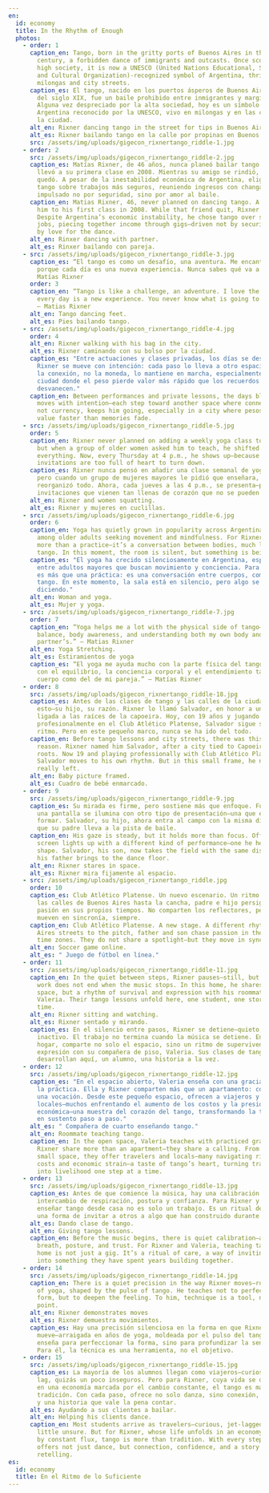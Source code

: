 ```yaml
---
en:
  id: economy
  title: In the Rhythm of Enough
  photos:
    - order: 1
      caption_en: Tango, born in the gritty ports of Buenos Aires in the late 19th
        century, a forbidden dance of immigrants and outcasts. Once scorned by
        high society, it is now a UNESCO (United Nations Educational, Scientific
        and Cultural Organization)-recognized symbol of Argentina, thriving in
        milongas and city streets.
      caption_es: El tango, nacido en los puertos ásperos de Buenos Aires a finales
        del siglo XIX, fue un baile prohibido entre inmigrantes y marginados.
        Alguna vez despreciado por la alta sociedad, hoy es un símbolo de
        Argentina reconocido por la UNESCO, vivo en milongas y en las calles de
        la ciudad.
      alt_en: Rixner dancing tango in the street for tips in Buenos Aires.
      alt_es: Rixner bailando tango en la calle por propinas en Buenos Aires.
      src: /assets/img/uploads/gigecon_rixnertango_riddle-1.jpg
    - order: 2
      src: /assets/img/uploads/gigecon_rixnertango_riddle-2.jpg
      caption_es: Matías Rixner, de 46 años, nunca planeó bailar tango. Un amigo lo
        llevó a su primera clase en 2008. Mientras su amigo se rindió, Rixner se
        quedó. A pesar de la inestabilidad económica de Argentina, eligió el
        tango sobre trabajos más seguros, reuniendo ingresos con changas,
        impulsado no por seguridad, sino por amor al baile.
      caption_en: Matias Rixner, 46, never planned on dancing tango. A friend brought
        him to his first class in 2008. While that friend quit, Rixner stayed.
        Despite Argentina’s economic instability, he chose tango over safer
        jobs, piecing together income through gigs—driven not by security, but
        by love for the dance.
      alt_en: Rinxer dancing with partner.
      alt_es: Rinxer bailando con pareja.
    - src: /assets/img/uploads/gigecon_rixnertango_riddle-3.jpg
      caption_es: “El tango es como un desafío, una aventura. Me encanta la calle
        porque cada día es una nueva experiencia. Nunca sabes qué va a pasar.” —
        Matías Rixner
      order: 3
      caption_en: “Tango is like a challenge, an adventure. I love the street because
        every day is a new experience. You never know what is going to happen.”
        — Matias Rixner
      alt_en: Tango dancing feet.
      alt_es: Pies bailando tango.
    - src: /assets/img/uploads/gigecon_rixnertango_riddle-4.jpg
      order: 4
      alt_en: Rixner walking with his bag in the city.
      alt_es: Rixner caminando con su bolso por la ciudad.
      caption_es: "Entre actuaciones y clases privadas, los días se desdibujan. Pero
        Rixner se mueve con intención: cada paso lo lleva a otro espacio donde
        la conexión, no la moneda, lo mantiene en marcha, especialmente en una
        ciudad donde el peso pierde valor más rápido que los recuerdos se
        desvanecen."
      caption_en: Between performances and private lessons, the days blur. But Rixner
        moves with intention—each step toward another space where connection,
        not currency, keeps him going, especially in a city where pesos lose
        value faster than memories fade.
    - src: /assets/img/uploads/gigecon_rixnertango_riddle-5.jpg
      order: 5
      caption_en: Rixner never planned on adding a weekly yoga class to his schedule,
        but when a group of older women asked him to teach, he shifted
        everything. Now, every Thursday at 4 p.m., he shows up—because some
        invitations are too full of heart to turn down.
      caption_es: Rixner nunca pensó en añadir una clase semanal de yoga a su horario,
        pero cuando un grupo de mujeres mayores le pidió que enseñara,
        reorganizó todo. Ahora, cada jueves a las 4 p.m., se presenta—porque hay
        invitaciones que vienen tan llenas de corazón que no se pueden rechazar.
      alt_en: Rixner and women squatting.
      alt_es: Rixner y mujeres en cuclillas.
    - src: /assets/img/uploads/gigecon_rixnertango_riddle-6.jpg
      order: 6
      caption_en: Yoga has quietly grown in popularity across Argentina, especially
        among older adults seeking movement and mindfulness. For Rixner, it is
        more than a practice—it’s a conversation between bodies, much like
        tango. In this moment, the room is silent, but something is being said.
      caption_es: "El yoga ha crecido silenciosamente en Argentina, especialmente
        entre adultos mayores que buscan movimiento y conciencia. Para Rixner,
        es más que una práctica: es una conversación entre cuerpos, como el
        tango. En este momento, la sala está en silencio, pero algo se está
        diciendo."
      alt_en: Woman and yoga.
      alt_es: Mujer y yoga.
    - src: /assets/img/uploads/gigecon_rixnertango_riddle-7.jpg
      order: 7
      caption_en: “Yoga helps me a lot with the physical side of tango—especially
        balance, body awareness, and understanding both my own body and my
        partner’s.” — Matias Rixner
      alt_en: Yoga Stretching.
      alt_es: Estiramientos de yoga
      caption_es: “El yoga me ayuda mucho con la parte física del tango—especialmente
        con el equilibrio, la conciencia corporal y el entendimiento tanto de mi
        cuerpo como del de mi pareja.” — Matías Rixner
    - order: 8
      src: /assets/img/uploads/gigecon_rixnertango_riddle-18.jpg
      caption_es: Antes de las clases de tango y las calles de la ciudad, estaba
        esto—su hijo, su razón. Rixner lo llamó Salvador, en honor a una ciudad
        ligada a las raíces de la capoeira. Hoy, con 19 años y jugando
        profesionalmente en el Club Atlético Platense, Salvador sigue su propio
        ritmo. Pero en este pequeño marco, nunca se ha ido del todo.
      caption_en: Before tango lessons and city streets, there was this—his son, his
        reason. Rixner named him Salvador, after a city tied to Capoeira’s
        roots. Now 19 and playing professionally with Club Atlético Platense,
        Salvador moves to his own rhythm. But in this small frame, he never
        really left.
      alt_en: Baby picture framed.
      alt_es: Cuadro de bebé enmarcado.
    - order: 9
      src: /assets/img/uploads/gigecon_rixnertango_riddle-9.jpg
      caption_es: Su mirada es firme, pero sostiene más que enfoque. Fuera de cuadro,
        una pantalla se ilumina con otro tipo de presentación—una que él ayudó a
        formar. Salvador, su hijo, ahora entra al campo con la misma disciplina
        que su padre lleva a la pista de baile.
      caption_en: His gaze is steady, but it holds more than focus. Off-frame, a
        screen lights up with a different kind of performance—one he helped
        shape. Salvador, his son, now takes the field with the same discipline
        his father brings to the dance floor.
      alt_en: Rixner stares in space.
      alt_es: Rixner mira fijamente al espacio.
    - src: /assets/img/uploads/gigecon_rixnertango_riddle.jpg
      order: 10
      caption_es: Club Atlético Platense. Un nuevo escenario. Un ritmo distinto. Desde
        las calles de Buenos Aires hasta la cancha, padre e hijo persiguen la
        pasión en sus propios tiempos. No comparten los reflectores, pero se
        mueven en sincronía, siempre.
      caption_en: Club Atlético Platense. A new stage. A different rhythm. From Buenos
        Aires streets to the pitch, father and son chase passion in their own
        time zones. They do not share a spotlight—but they move in sync, always.
      alt_en: Soccer game online.
      alt_es: " Juego de fútbol en línea."
    - order: 11
      src: /assets/img/uploads/gigecon_rixnertango_riddle-11.jpg
      caption_en: In the quiet between steps, Rixner pauses—still, but never idle. The
        work does not end when the music stops. In this home, he shares not just
        space, but a rhythm of survival and expression with his roommate
        Valeria. Their tango lessons unfold here, one student, one story at a
        time.
      alt_en: Rixner sitting and watching.
      alt_es: Rixner sentado y mirando.
      caption_es: En el silencio entre pasos, Rixner se detiene—quieto, pero nunca
        inactivo. El trabajo no termina cuando la música se detiene. En este
        hogar, comparte no solo el espacio, sino un ritmo de supervivencia y
        expresión con su compañera de piso, Valeria. Sus clases de tango se
        desarrollan aquí, un alumno, una historia a la vez.
    - order: 12
      src: /assets/img/uploads/gigecon_rixnertango_riddle-12.jpg
      caption_es: "En el espacio abierto, Valeria enseña con una gracia cultivada por
        la práctica. Ella y Rixner comparten más que un apartamento: comparten
        una vocación. Desde este pequeño espacio, ofrecen a viajeros y
        locales—muchos enfrentando el aumento de los costos y la presión
        económica—una muestra del corazón del tango, transformando la tradición
        en sustento paso a paso."
      alt_es: " Compañera de cuarto enseñando tango."
      alt_en: Roommate teaching tango.
      caption_en: In the open space, Valeria teaches with practiced grace. She and
        Rixner share more than an apartment—they share a calling. From this
        small space, they offer travelers and locals—many navigating rising
        costs and economic strain—a taste of tango’s heart, turning tradition
        into livelihood one step at a time.
    - order: 13
      src: /assets/img/uploads/gigecon_rixnertango_riddle-13.jpg
      caption_es: Antes de que comience la música, hay una calibración silenciosa—un
        intercambio de respiración, postura y confianza. Para Rixner y Valeria,
        enseñar tango desde casa no es solo un trabajo. Es un ritual de cuidado,
        una forma de invitar a otros a algo que han construido durante años.
      alt_es: Dando clase de tango.
      alt_en: Giving tango lessons.
      caption_en: Before the music begins, there is quiet calibration—an exchange of
        breath, posture, and trust. For Rixner and Valeria, teaching tango from
        home is not just a gig. It’s a ritual of care, a way of inviting others
        into something they have spent years building together.
    - order: 14
      src: /assets/img/uploads/gigecon_rixnertango_riddle-14.jpg
      caption_en: There is a quiet precision in the way Rixner moves—rooted in years
        of yoga, shaped by the pulse of tango. He teaches not to perfect the
        form, but to deepen the feeling. To him, technique is a tool, not the
        point.
      alt_en: Rixner demonstrates moves
      alt_es: Rixner demuestra movimientos.
      caption_es: Hay una precisión silenciosa en la forma en que Rixner se
        mueve—arraigada en años de yoga, moldeada por el pulso del tango. No
        enseña para perfeccionar la forma, sino para profundizar la sensación.
        Para él, la técnica es una herramienta, no el objetivo.
    - order: 15
      src: /assets/img/uploads/gigecon_rixnertango_riddle-15.jpg
      caption_es: La mayoría de los alumnos llegan como viajeros—curiosos, con jet
        lag, quizás un poco inseguros. Pero para Rixner, cuya vida se desarrolla
        en una economía marcada por el cambio constante, el tango es más que
        tradición. Con cada paso, ofrece no solo danza, sino conexión, confianza
        y una historia que vale la pena contar.
      alt_es: Ayudando a sus clientes a bailar.
      alt_en: Helping his clients dance.
      caption_en: Most students arrive as travelers—curious, jet-lagged, maybe a
        little unsure. But for Rixner, whose life unfolds in an economy marked
        by constant flux, tango is more than tradition. With every step, he
        offers not just dance, but connection, confidence, and a story worth
        retelling.
es:
  id: economy
  title: En el Ritmo de lo Suficiente
---
```

